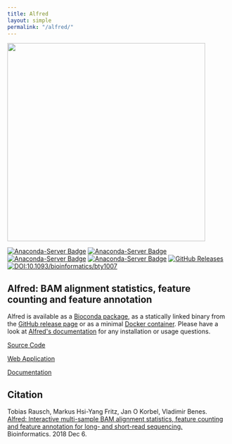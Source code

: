 ```yaml
---
title: Alfred
layout: simple
permalink: "/alfred/"
---
```


<img width="450" src="https://raw.githubusercontent.com/tobiasrausch/alfred/master/alfred.png">

[![Anaconda-Server Badge](https://anaconda.org/bioconda/alfred/badges/installer/conda.svg)](https://anaconda.org/bioconda/alfred)
[![Anaconda-Server Badge](https://anaconda.org/bioconda/alfred/badges/downloads.svg)](https://anaconda.org/bioconda/alfred)
[![Anaconda-Server Badge](https://anaconda.org/bioconda/alfred/badges/license.svg)](https://anaconda.org/bioconda/alfred)
[![Anaconda-Server Badge](https://anaconda.org/bioconda/alfred/badges/platforms.svg)](https://anaconda.org/bioconda/alfred)
[![GitHub Releases](https://img.shields.io/github/release/tobiasrausch/alfred.svg)](https://github.com/tobiasrausch/alfred/releases)
[![DOI:10.1093/bioinformatics/bty1007](https://zenodo.org/badge/DOI/10.1093/bioinformatics/bty1007.svg)](https://doi.org/10.1093/bioinformatics/bty1007)


## Alfred: BAM alignment statistics, feature counting and feature annotation

Alfred is available as a [Bioconda package](https://anaconda.org/bioconda/alfred), as a statically linked binary from the [GitHub release page](https://github.com/tobiasrausch/alfred/releases/) or as a minimal [Docker container](https://hub.docker.com/r/trausch/alfred/). Please have a look at [Alfred's documentation](https://www.gear-genomics.com/docs/alfred/) for any installation or usage questions.

[Source Code](https://github.com/tobiasrausch/alfred/)

[Web Application](https://www.gear-genomics.com/alfred/)

[Documentation](https://www.gear-genomics.com/docs/alfred/)


## Citation

Tobias Rausch, Markus Hsi-Yang Fritz, Jan O Korbel, Vladimir Benes.     
[Alfred: Interactive multi-sample BAM alignment statistics, feature counting and feature annotation for long- and short-read sequencing.](https://academic.oup.com/bioinformatics/advance-article-abstract/doi/10.1093/bioinformatics/bty1007/5232224)    
Bioinformatics. 2018 Dec 6.

